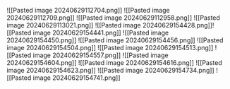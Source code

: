 ![[Pasted image 20240629112704.png]]
![[Pasted image 20240629112709.png]]
![[Pasted image 20240629112958.png]]
![[Pasted image 20240629113021.png]]
![[Pasted image 20240629154428.png]]![[Pasted image 20240629154441.png]]
![[Pasted image 20240629154450.png]]
![[Pasted image 20240629154456.png]]
![[Pasted image 20240629154504.png]]
![[Pasted image 20240629154513.png]]
![[Pasted image 20240629154557.png]]
![[Pasted image 20240629154604.png]]
![[Pasted image 20240629154616.png]]
![[Pasted image 20240629154623.png]]
![[Pasted image 20240629154734.png]]
![[Pasted image 20240629154741.png]]
